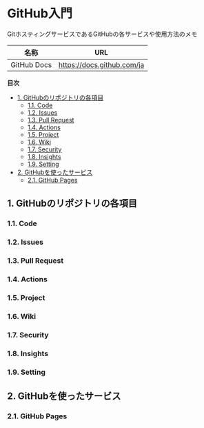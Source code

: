 # GitHub入門<!-- omit in toc -->
GitホスティングサービスであるGitHubの各サービスや使用方法のメモ

| 名称 | URL |
| ---- | ---- |
| GitHub Docs | https://docs.github.com/ja |


**目次**

- [1. GitHubのリポジトリの各項目](#1-githubのリポジトリの各項目)
  - [1.1. Code](#11-code)
  - [1.2. Issues](#12-issues)
  - [1.3. Pull Request](#13-pull-request)
  - [1.4. Actions](#14-actions)
  - [1.5. Project](#15-project)
  - [1.6. Wiki](#16-wiki)
  - [1.7. Security](#17-security)
  - [1.8. Insights](#18-insights)
  - [1.9. Setting](#19-setting)
- [2. GitHubを使ったサービス](#2-githubを使ったサービス)
  - [2.1. GitHub Pages](#21-github-pages)



## 1. GitHubのリポジトリの各項目
### 1.1. Code
### 1.2. Issues
### 1.3. Pull Request
### 1.4. Actions
### 1.5. Project
### 1.6. Wiki
### 1.7. Security
### 1.8. Insights
### 1.9. Setting
## 2. GitHubを使ったサービス
### 2.1. GitHub Pages
